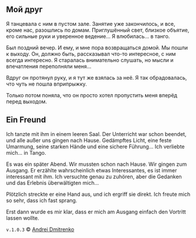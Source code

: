 ## Мой друг

Я танцевала с ним в пустом зале. Занятие уже закончилось, и все, кроме нас, разошлись по домам. Приглушённый свет, близкое объятие, его сильные руки и уверенное ведение... Я влюбилась... в танго.

Был поздний вечер. И ему, и мне пора возвращаться домой. Мы пошли к выходу. Он, должно быть, рассказывал что-то интересное, с ним всегда интересно. Я старалась внимательно слушать, но мысли и впечатления переполняли меня...

Вдруг он протянул руку, и я тут же взялась за неё. Я так обрадовалась, что чуть не пошла вприпрыжку.

Только потом поняла, что он просто хотел пропустить меня вперёд перед выходом.

## Ein Freund

Ich tanzte mit ihm in einem leeren Saal. Der Unterricht war schon beendet, und alle außer uns gingen nach Hause. Gedämpftes Licht, eine feste Umarmung, seine starken Hände und eine sichere Führung... Ich verliebte mich... in Tango.

Es was ein später Abend. Wir mussten schon nach Hause. Wir gingen zum Ausgang. Er erzählte wahrscheinlich etwas Interessantes, es ist immer interessant mit ihm. Ich versuchte genau zu zuhören, aber die Gedanken und das Erlebnis überwältigten mich...

Plötzlich streckte er eine Hand aus, und ich ergriff sie direkt. Ich freute mich so sehr, dass ich fast sprang.

Erst dann wurde es mir klar, dass er mich am Ausgang einfach den Vortritt lassen wollte.

`v.1.0.3` &copy; [Andrei Dmitrenko](https://finelit.github.io/blog/)
